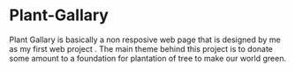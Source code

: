 # Plant-Gallary
 Plant Gallary is basically a non resposive web page that is designed by me as my first web project . The main theme behind this project is to donate some amount to a foundation for plantation of tree to make our world green. 
